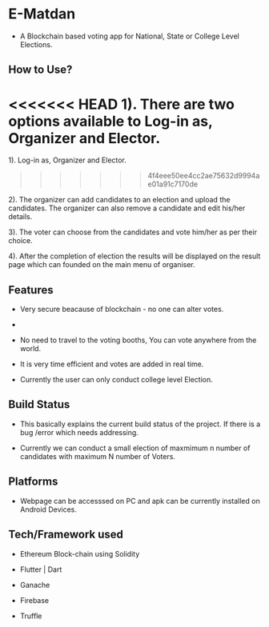 # E-Matdan

- A Blockchain based voting app for National, State or College Level Elections.


## How to Use?

<<<<<<< HEAD
1). There are two options available to Log-in as, Organizer and Elector.
=======
1). Log-in as, Organizer and Elector.
>>>>>>> 4f4eee50ee4cc2ae75632d9994ae01a91c7170de

2). The organizer can add candidates to an election and upload the candidates. The organizer can also remove a candidate and edit his/her details.

3). The voter can choose from the candidates and vote him/her as per their choice.

4). After the completion of election the results will be displayed on the result page which can founded on the main menu of organiser.

## Features

- Very secure beacause of blockchain - no one can alter votes.
- 
- No need to travel to the voting booths, You can vote anywhere from the world.

- It is very time efficient and votes are added in real time.

- Currently the user can only conduct college level Election.

## Build Status

- This basically explains the current build status of the project. If there is a bug /error which needs addressing.

- Currently we can conduct a small election of maxmimum n number of candidates with maximum N number of Voters.

## Platforms

- Webpage can be accesssed on PC and apk can be currently installed on Android Devices.

## Tech/Framework used

- Ethereum Block-chain using Solidity

- Flutter | Dart

- Ganache

- Firebase

- Truffle 
